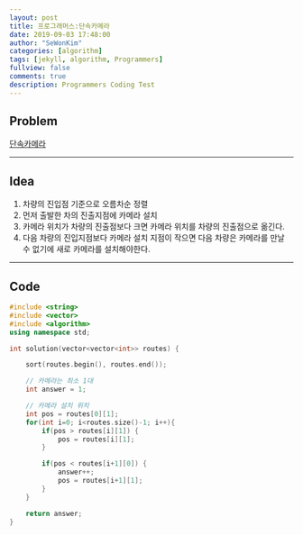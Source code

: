 ```yaml
---
layout: post
title: 프로그래머스:단속카메라
date: 2019-09-03 17:48:00
author: "SeWonKim"
categories: [algorithm]
tags: [jekyll, algorithm, Programmers]
fullview: false
comments: true
description: Programmers Coding Test
---
```


## Problem

[단속카메라](https://programmers.co.kr/learn/courses/30/lessons/42884)

---

## Idea

1. 차량의 진입점 기준으로 오름차순 정렬
2. 먼저 출발한 차의 진출지점에 카메라 설치
3. 카메라 위치가 차량의 진출점보다 크면 카메라 위치를 차량의 진출점으로 옮긴다.
4. 다음 차량의 진입지점보다 카메라 설치 지점이 작으면 다음 차량은 카메라를 만날 수 없기에 새로 카메라를 설치해야한다.

---

## Code

```cpp
#include <string>
#include <vector>
#include <algorithm>
using namespace std;

int solution(vector<vector<int>> routes) {

    sort(routes.begin(), routes.end());

    // 카메라는 최소 1대
    int answer = 1;

    // 카메라 설치 위치
    int pos = routes[0][1];
    for(int i=0; i<routes.size()-1; i++){
        if(pos > routes[i][1]) {
            pos = routes[i][1];
        }

        if(pos < routes[i+1][0]) {
            answer++;
            pos = routes[i+1][1];
        }
    }

    return answer;
}
```
